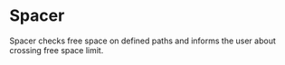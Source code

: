 # Spacer
Spacer checks free space on defined paths and informs the user about crossing free space limit.
